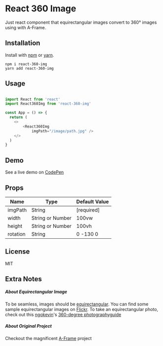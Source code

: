 # React 360 Image

Just react component that equirectangular images convert to 360° images using with A-Frame.

## Installation

Install with [npm](https://www.npmjs.com/package/react-360-img) or
[yarn](https://github.com/yarnpkg/yarn).

```
npm i react-360-img
yarn add react-360-img
```

## Usage

```js

import React from 'react'
import React360Img from 'react-360-img'

const App = () => {
  return (
    <>
        <React360Img 
            imgPath="/image/path.jpg" />
    </>
  )
}

```

## Demo

See a live demo on [CodePen](https://codepen.io/ahmetozantekin/full/JjJBqwj)

## Props

| Name            | Type                    | Default Value |
| --------        | -----------------       | ------------- |
| imgPath         | String                  | [required]    |
| width           | String or Number        | 100vw         |
| height          | String or Number        | 100vh         |
| rotation        | String                  | 0 -130 0      |



## License
MIT

## Extra Notes

##### About Equirectangular Image

To be seamless, images should be [equirectangular](https://en.wikipedia.org/wiki/Equirectangular_projection). You can find some sample equirectangular images on [Flickr](https://www.flickr.com/groups/equirectangular/). 
To take an equirectangular photo, check out this [ngokevin](https://github.com/ngokevin/)'s [360-degree photographyguide](http://ngokevin.com/blog/360-photography/) 

##### About Original Project
Checkout the magnificent [A-Frame](https://aframe.io/docs/1.2.0/introduction/) project
